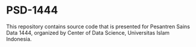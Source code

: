 # PSD-1444
This repository contains source code that is presented for Pesantren Sains Data 1444, organized by Center of Data Science, Universitas Islam Indonesia.
